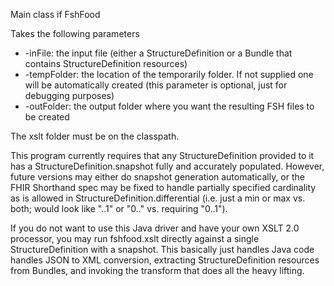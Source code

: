 Main class if FshFood

Takes the following parameters
* -inFile: the input file (either a StructureDefinition or a Bundle that contains StructureDefinition resources)
* -tempFolder: the location of the temporarily folder. If not supplied one will be automatically created (this parameter is optional, just for debugging purposes)
* -outFolder: the output folder where you want the resulting FSH files to be created

The xslt folder must be on the classpath.

This program currently requires that any StructureDefinition provided to it has a StructureDefinition.snapshot fully and accurately populated. However, future versions may either do snapshot generation automatically, or the FHIR Shorthand spec may be fixed to handle partially specified cardinality as is allowed in StructureDefinition.differential (i.e. just a min or max vs. both; would look like "..1" or "0.." vs. requiring "0..1").

If you do not want to use this Java driver and have your own XSLT 2.0 processor, you may run fshfood.xslt directly against a single StructureDefinition with a snapshot. This basically just handles Java code handles JSON to XML conversion, extracting StructureDefinition resources from Bundles, and invoking the transform that does all the heavy lifting. 